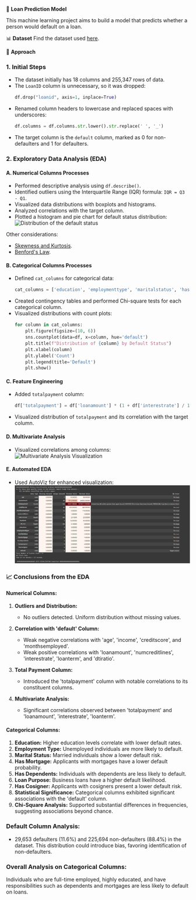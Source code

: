 🏦 **Loan Prediction Model**

This machine learning project aims to build a model that predicts whether a person would default on a loan.

📊 **Dataset**
Find the dataset used [here](https://www.kaggle.com/datasets/nikhil1e9/loan-default/data).

🚀 **Approach**
### 1. Initial Steps
- The dataset initially has 18 columns and 255,347 rows of data.
- The `LoanID` column is unnecessary, so it was dropped:
  ```python
  df.drop("loanid", axis=1, inplace=True)
  ```
- Renamed column headers to lowercase and replaced spaces with underscores:
  ```python
  df.columns = df.columns.str.lower().str.replace(' ', '_')
  ```
- The target column is the `default` column, marked as 0 for non-defaulters and 1 for defaulters.

### 2. Exploratory Data Analysis (EDA)
#### A. Numerical Columns Processes
- Performed descriptive analysis using `df.describe()`.
- Identified outliers using the Interquartile Range (IQR) formula: `IQR = Q3 - Q1`.
- Visualized data distributions with boxplots and histograms.
- Analyzed correlations with the target column.
- Plotted a histogram and pie chart for default status distribution:
  ![Distribution of the default status](assets/.ipynb_images/distribution_of_defaulters.png)

Other considerations:
- [Skewness and Kurtosis](https://www.datacamp.com/tutorial/understanding-skewness-and-kurtosis).
- [Benford's Law](https://en.wikipedia.org/wiki/Benford%27s_law).

#### B. Categorical Columns Processes
- Defined `cat_columns` for categorical data:
  ```python
  cat_columns = ['education', 'employmenttype', 'maritalstatus', 'hasmortgage', 'hasdependents', 'loanpurpose', 'hascosigner']
  ```
- Created contingency tables and performed Chi-square tests for each categorical column.
- Visualized distributions with count plots:
  ```python
  for column in cat_columns:
      plt.figure(figsize=(10, 6))
      sns.countplot(data=df, x=column, hue='default')
      plt.title(f"Distribution of {column} by Default Status")
      plt.xlabel(column)
      plt.ylabel('Count')
      plt.legend(title='Default')
      plt.show()
  ```

#### C. Feature Engineering
- Added `totalpayment` column:
  ```python
  df['totalpayment'] = df['loanamount'] * (1 + df['interestrate'] / 100) * df['loanterm'] / 12
  ```
- Visualized distribution of `totalpayment` and its correlation with the target column.

#### D. Multivariate Analysis
- Visualized correlations among columns:
  ![Multivariate Analysis Visualization](assets/.ipynb_images/multivariate_analysis.png)

#### E. Automated EDA
- Used AutoViz for enhanced visualization:
  ![Autoviz Sample EDA](assets/.ipynb_images/autoviz_sample_eda.png)

### 📈 **Conclusions from the EDA**

#### Numerical Columns:
1. **Outliers and Distribution:**
   - No outliers detected. Uniform distribution without missing values.

2. **Correlation with 'default' Column:**
   - Weak negative correlations with 'age', 'income', 'creditscore', and 'monthsemployed'.
   - Weak positive correlations with 'loanamount', 'numcreditlines', 'interestrate', 'loanterm', and 'dtiratio'.

3. **Total Payment Column:**
   - Introduced the 'totalpayment' column with notable correlations to its constituent columns.

4. **Multivariate Analysis:**
   - Significant correlations observed between 'totalpayment' and 'loanamount', 'interestrate', 'loanterm'.

#### Categorical Columns:
1. **Education:** Higher education levels correlate with lower default rates.
2. **Employment Type:** Unemployed individuals are more likely to default.
3. **Marital Status:** Married individuals show a lower default risk.
4. **Has Mortgage:** Applicants with mortgages have a lower default probability.
5. **Has Dependents:** Individuals with dependents are less likely to default.
6. **Loan Purpose:** Business loans have a higher default likelihood.
7. **Has Cosigner:** Applicants with cosigners present a lower default risk.
8. **Statistical Significance:** Categorical columns exhibited significant associations with the 'default' column.
9. **Chi-Square Analysis:** Supported substantial differences in frequencies, suggesting associations beyond chance.

### **Default Column Analysis:**
- 29,653 defaulters (11.6%) and 225,694 non-defaulters (88.4%) in the dataset. This distribution could introduce bias, favoring identification of non-defaulters.

### **Overall Analysis on Categorical Columns:**
Individuals who are full-time employed, highly educated, and have responsibilities such as dependents and mortgages are less likely to default on loans.
